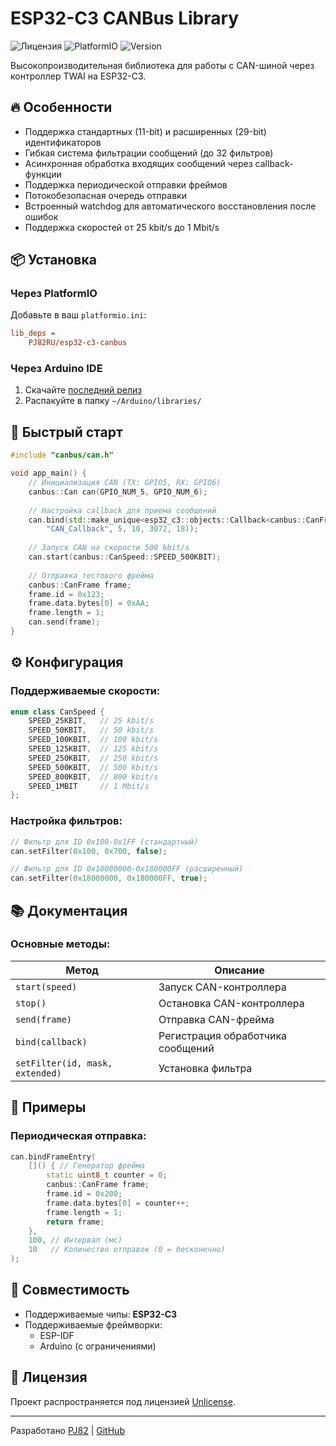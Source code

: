 # ESP32-C3 CANBus Library

![Лицензия](https://img.shields.io/badge/license-Unlicense-blue.svg)
![PlatformIO](https://img.shields.io/badge/platform-ESP32--C3-green.svg)
![Version](https://img.shields.io/badge/version-1.1.0-orange)

Высокопроизводительная библиотека для работы с CAN-шиной через контроллер TWAI на ESP32-C3.

## 🔥 Особенности

- Поддержка стандартных (11-bit) и расширенных (29-bit) идентификаторов
- Гибкая система фильтрации сообщений (до 32 фильтров)
- Асинхронная обработка входящих сообщений через callback-функции
- Поддержка периодической отправки фреймов
- Потокобезопасная очередь отправки
- Встроенный watchdog для автоматического восстановления после ошибок
- Поддержка скоростей от 25 kbit/s до 1 Mbit/s

## 📦 Установка

### Через PlatformIO

Добавьте в ваш `platformio.ini`:
```ini
lib_deps =
    PJ82RU/esp32-c3-canbus
```

### Через Arduino IDE

1. Скачайте [последний релиз](https://github.com/PJ82RU/esp32-c3-canbus/releases)
2. Распакуйте в папку `~/Arduino/libraries/`

## 🚀 Быстрый старт

```cpp
#include "canbus/can.h"

void app_main() {
    // Инициализация CAN (TX: GPIO5, RX: GPIO6)
    canbus::Can can(GPIO_NUM_5, GPIO_NUM_6);
    
    // Настройка callback для приема сообщений
    can.bind(std::make_unique<esp32_c3::objects::Callback<canbus::CanFrame>>(
        "CAN_Callback", 5, 10, 3072, 18));
    
    // Запуск CAN на скорости 500 kbit/s
    can.start(canbus::CanSpeed::SPEED_500KBIT);
    
    // Отправка тестового фрейма
    canbus::CanFrame frame;
    frame.id = 0x123;
    frame.data.bytes[0] = 0xAA;
    frame.length = 1;
    can.send(frame);
}
```

## ⚙️ Конфигурация

### Поддерживаемые скорости:

```cpp
enum class CanSpeed {
    SPEED_25KBIT,   // 25 kbit/s
    SPEED_50KBIT,   // 50 kbit/s
    SPEED_100KBIT,  // 100 kbit/s
    SPEED_125KBIT,  // 125 kbit/s
    SPEED_250KBIT,  // 250 kbit/s
    SPEED_500KBIT,  // 500 kbit/s
    SPEED_800KBIT,  // 800 kbit/s
    SPEED_1MBIT     // 1 Mbit/s
};
```

### Настройка фильтров:

```cpp
// Фильтр для ID 0x100-0x1FF (стандартный)
can.setFilter(0x100, 0x700, false);

// Фильтр для ID 0x18000000-0x180000FF (расширенный)
can.setFilter(0x18000000, 0x180000FF, true);
```

## 📚 Документация

### Основные методы:

| Метод                           | Описание                          |
|---------------------------------|-----------------------------------|
| `start(speed)`                  | Запуск CAN-контроллера            |
| `stop()`                        | Остановка CAN-контроллера         |
| `send(frame)`                   | Отправка CAN-фрейма               |
| `bind(callback)`                | Регистрация обработчика сообщений |
| `setFilter(id, mask, extended)` | Установка фильтра                 |

## 🔧 Примеры

### Периодическая отправка:

```cpp
can.bindFrameEntry(
    []() { // Генератор фрейма
        static uint8_t counter = 0;
        canbus::CanFrame frame;
        frame.id = 0x200;
        frame.data.bytes[0] = counter++;
        frame.length = 1;
        return frame;
    },
    100, // Интервал (мс)
    10   // Количество отправок (0 = бесконечно)
);
```

## 🤝 Совместимость

- Поддерживаемые чипы: **ESP32-C3**
- Поддерживаемые фреймворки:
    - ESP-IDF
    - Arduino (с ограничениями)

## 📜 Лицензия

Проект распространяется под лицензией [Unlicense](https://unlicense.org/).

---
Разработано [PJ82](mailto:project82@mail.ru) | [GitHub](https://github.com/PJ82RU/esp32-c3-canbus)

```
